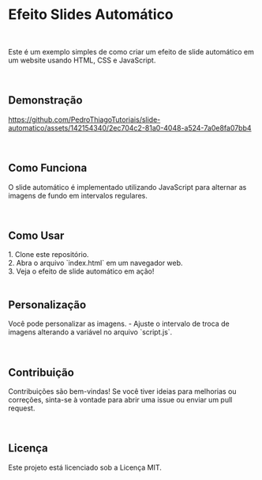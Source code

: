 # Efeito Slides Automático
<br>

<p>Este é um exemplo simples de como criar um efeito de slide automático em um website usando HTML, CSS e JavaScript.</p>

<br>

<h2>Demonstração</h2>

https://github.com/PedroThiagoTutoriais/slide-automatico/assets/142154340/2ec704c2-81a0-4048-a524-7a0e8fa07bb4



<br>

<h2>Como Funciona</h2>
<p>O slide automático é implementado utilizando JavaScript para alternar as imagens de fundo em intervalos regulares.</p>

<br>

<h2>Como Usar</h2>
1. Clone este repositório. <br>
2. Abra o arquivo `index.html` em um navegador web. <br>
3. Veja o efeito de slide automático em ação! <br>

<br>

<h2>Personalização</h2>
<p>Você pode personalizar as imagens.
- Ajuste o intervalo de troca de imagens alterando a variável no arquivo `script.js`.</p>

<br>

<h2>Contribuição</h2>
<p>Contribuições são bem-vindas! Se você tiver ideias para melhorias ou correções, sinta-se à vontade para abrir uma issue ou enviar um pull request.</p>

<br>

<h2>Licença</h2>
<p>Este projeto está licenciado sob a Licença MIT.</p>

